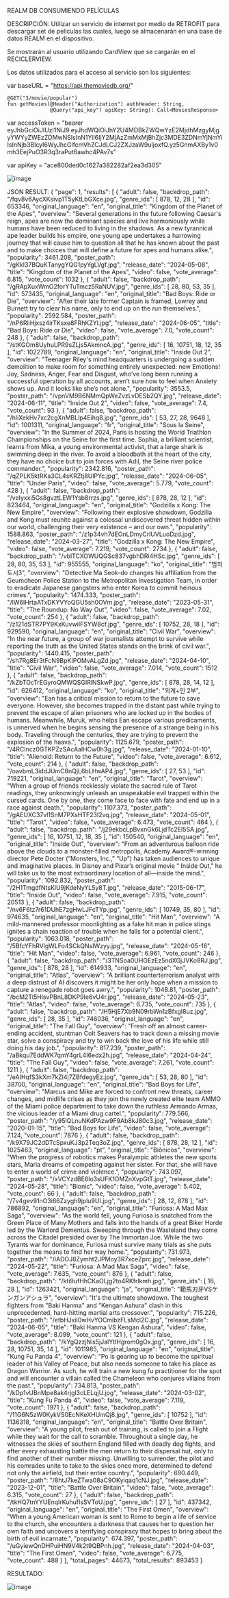 REALM DB CONSUMIENDO PELÍCULAS

DESCRIPCIÓN: Utilizar un servicio de internet por medio de RETROFIT para descargar set de películas las cuales, luego se almacenarán en una base de datos REALM en el dispositivo. 

Se mostrarán al usuario utilizando CardView que se cargarán en el RECICLERVIEW.

Los datos utilizados para el acceso al servicio son los siguientes:

var baseURL = "https://api.themoviedb.org/"

    @GET("3/movie/popular")
    fun getMovies(@Header("Authorization") authHeader: String,
                  @Query("api_key") apiKey: String): Call<MoviesResponse>

var accessToken = "bearer eyJhbGciOiJIUzI1NiJ9.eyJhdWQiOiJhY2U4MDBkZWQwYzE2MjdhMzgyMjgyYWYyZWEzZDMwNSIsInN1YiI6IjY2MjAzZmMxMjBhZjc3MDE3ZDNmYjNmYiIsInNjb3BlcyI6WyJhcGlfcmVhZCJdLCJ2ZXJzaW9uIjoxfQ.yz5GnmAXBy1v0mh3EejPuO3R3q3raPut6awhc4PAv7s"

var apiKey = "ace800ded0c1627a382282af2ea3d305"

![image](https://github.com/aportillo16/MoviesWithRealmDB/assets/166572036/3e056873-8299-41b3-a763-000c879fa289)


JSON RESULT:
    {
    "page": 1,
    "results": [
        {
            "adult": false,
            "backdrop_path": "/fqv8v6AycXKsivp1T5yKtLbGXce.jpg",
            "genre_ids": [
                878,
                12,
                28
            ],
            "id": 653346,
            "original_language": "en",
            "original_title": "Kingdom of the Planet of the Apes",
            "overview": "Several generations in the future following Caesar's reign, apes are now the dominant species and live harmoniously while humans have been reduced to living in the shadows. As a new tyrannical ape leader builds his empire, one young ape undertakes a harrowing journey that will cause him to question all that he has known about the past and to make choices that will define a future for apes and humans alike.",
            "popularity": 3461.208,
            "poster_path": "/gKkl37BQuKTanygYQG1pyYgLVgf.jpg",
            "release_date": "2024-05-08",
            "title": "Kingdom of the Planet of the Apes",
            "video": false,
            "vote_average": 6.815,
            "vote_count": 1032
        },
        {
            "adult": false,
            "backdrop_path": "/gRApXuxWmO2forYTuTmcz5RaNUV.jpg",
            "genre_ids": [
                28,
                80,
                53,
                35
            ],
            "id": 573435,
            "original_language": "en",
            "original_title": "Bad Boys: Ride or Die",
            "overview": "After their late former Captain is framed, Lowrey and Burnett try to clear his name, only to end up on the run themselves.",
            "popularity": 2592.584,
            "poster_path": "/nP6RliHjxsz4irTKsxe8FRhKZYl.jpg",
            "release_date": "2024-06-05",
            "title": "Bad Boys: Ride or Die",
            "video": false,
            "vote_average": 7.0,
            "vote_count": 248
        },
        {
            "adult": false,
            "backdrop_path": "/stKGOm8UyhuLPR9sZLjs5AkmncA.jpg",
            "genre_ids": [
                16,
                10751,
                18,
                12,
                35
            ],
            "id": 1022789,
            "original_language": "en",
            "original_title": "Inside Out 2",
            "overview": "Teenager Riley's mind headquarters is undergoing a sudden demolition to make room for something entirely unexpected: new Emotions! Joy, Sadness, Anger, Fear and Disgust, who’ve long been running a successful operation by all accounts, aren’t sure how to feel when Anxiety shows up. And it looks like she’s not alone.",
            "popularity": 3553.5,
            "poster_path": "/vpnVM9B6NMmQpWeZvzLvDESb2QY.jpg",
            "release_date": "2024-06-11",
            "title": "Inside Out 2",
            "video": false,
            "vote_average": 7.4,
            "vote_count": 93
        },
        {
            "adult": false,
            "backdrop_path": "/hliXekHv7xc2cgXnMBLlp4Eihq8.jpg",
            "genre_ids": [
                53,
                27,
                28,
                9648
            ],
            "id": 1001311,
            "original_language": "fr",
            "original_title": "Sous la Seine",
            "overview": "In the Summer of 2024, Paris is hosting the World Triathlon Championships on the Seine for the first time. Sophia, a brilliant scientist, learns from Mika, a young environmental activist, that a large shark is swimming deep in the river. To avoid a bloodbath at the heart of the city, they have no choice but to join forces with Adil, the Seine river police commander.",
            "popularity": 2342.816,
            "poster_path": "/qZPLK5ktRKa3CL4sKRZtj8UlPYc.jpg",
            "release_date": "2024-06-05",
            "title": "Under Paris",
            "video": false,
            "vote_average": 5.779,
            "vote_count": 428
        },
        {
            "adult": false,
            "backdrop_path": "/veIyxxi5Gs8gvztLEW1Ysb8rrzs.jpg",
            "genre_ids": [
                878,
                28,
                12
            ],
            "id": 823464,
            "original_language": "en",
            "original_title": "Godzilla x Kong: The New Empire",
            "overview": "Following their explosive showdown, Godzilla and Kong must reunite against a colossal undiscovered threat hidden within our world, challenging their very existence – and our own.",
            "popularity": 1588.863,
            "poster_path": "/z1p34vh7dEOnLDmyCrlUVLuoDzd.jpg",
            "release_date": "2024-03-27",
            "title": "Godzilla x Kong: The New Empire",
            "video": false,
            "vote_average": 7.219,
            "vote_count": 2734
        },
        {
            "adult": false,
            "backdrop_path": "/vblTCXOWUQGSc837vgbhDRi4HSc.jpg",
            "genre_ids": [
                28,
                80,
                35,
                53
            ],
            "id": 955555,
            "original_language": "ko",
            "original_title": "범죄도시3",
            "overview": "Detective Ma Seok-do changes his affiliation from the Geumcheon Police Station to the Metropolitan Investigation Team, in order to eradicate Japanese gangsters who enter Korea to commit heinous crimes.",
            "popularity": 1474.333,
            "poster_path": "/lW6IHrtaATxDKYVYoQGU5sh0OVm.jpg",
            "release_date": "2023-05-31",
            "title": "The Roundup: No Way Out",
            "video": false,
            "vote_average": 7.02,
            "vote_count": 254
        },
        {
            "adult": false,
            "backdrop_path": "/z121dSTR7PY9KxKuvwiIFSYW8cf.jpg",
            "genre_ids": [
                10752,
                28,
                18
            ],
            "id": 929590,
            "original_language": "en",
            "original_title": "Civil War",
            "overview": "In the near future, a group of war journalists attempt to survive while reporting the truth as the United States stands on the brink of civil war.",
            "popularity": 1440.415,
            "poster_path": "/sh7Rg8Er3tFcN9BpKIPOMvALgZd.jpg",
            "release_date": "2024-04-10",
            "title": "Civil War",
            "video": false,
            "vote_average": 7.014,
            "vote_count": 1512
        },
        {
            "adult": false,
            "backdrop_path": "/kZbTOcTrEGyroQMWQSGIRlNSkwP.jpg",
            "genre_ids": [
                878,
                28,
                14,
                12
            ],
            "id": 626412,
            "original_language": "ko",
            "original_title": "외계+인 2부",
            "overview": "Ean has a critical mission to return to the future to save everyone. However, she becomes trapped in the distant past while trying to prevent the escape of alien prisoners who are locked up in the bodies of humans. Meanwhile, Muruk, who helps Ean escape various predicaments, is unnerved when he begins sensing the presence of a strange being in his body. Traveling through the centuries, they are trying to prevent the explosion of the haava.",
            "popularity": 1125.679,
            "poster_path": "/4RClncz0GTKPZzSAcAalHCw0h3g.jpg",
            "release_date": "2024-01-10",
            "title": "Alienoid: Return to the Future",
            "video": false,
            "vote_average": 6.612,
            "vote_count": 214
        },
        {
            "adult": false,
            "backdrop_path": "/oavbmL3iddJUmC8nQjL6bLHwAP4.jpg",
            "genre_ids": [
                27,
                53
            ],
            "id": 719221,
            "original_language": "en",
            "original_title": "Tarot",
            "overview": "When a group of friends recklessly violate the sacred rule of Tarot readings, they unknowingly unleash an unspeakable evil trapped within the cursed cards. One by one, they come face to face with fate and end up in a race against death.",
            "popularity": 1107.373,
            "poster_path": "/gAEUXC37vl1SnM7PXsHTF23I2vq.jpg",
            "release_date": "2024-05-01",
            "title": "Tarot",
            "video": false,
            "vote_average": 6.473,
            "vote_count": 464
        },
        {
            "adult": false,
            "backdrop_path": "/j29ekbcLpBvxnGk6LjdTc2EI5SA.jpg",
            "genre_ids": [
                16,
                10751,
                12,
                18,
                35
            ],
            "id": 150540,
            "original_language": "en",
            "original_title": "Inside Out",
            "overview": "From an adventurous balloon ride above the clouds to a monster-filled metropolis, Academy Award®-winning director Pete Docter (“Monsters, Inc.,” “Up”) has taken audiences to unique and imaginative places. In Disney and Pixar’s original movie “ Inside Out,” he will take us to the most extraordinary location of all—inside the mind.",
            "popularity": 1092.832,
            "poster_path": "/2H1TmgdfNtsKlU9jKdeNyYL5y8T.jpg",
            "release_date": "2015-06-17",
            "title": "Inside Out",
            "video": false,
            "vote_average": 7.915,
            "vote_count": 20513
        },
        {
            "adult": false,
            "backdrop_path": "/nv6F6tz7r61DUhE7zgHwLJFcTYp.jpg",
            "genre_ids": [
                10749,
                35,
                80
            ],
            "id": 974635,
            "original_language": "en",
            "original_title": "Hit Man",
            "overview": "A mild-mannered professor moonlighting as a fake hit man in police stings ignites a chain reaction of trouble when he falls for a potential client.",
            "popularity": 1063.018,
            "poster_path": "/5BfcYFhRVlgWLFo4SCkQNsIWzyy.jpg",
            "release_date": "2024-05-16",
            "title": "Hit Man",
            "video": false,
            "vote_average": 6.961,
            "vote_count": 246
        },
        {
            "adult": false,
            "backdrop_path": "/3TNSoa0UHGEzEz5ndXGjJVKo8RJ.jpg",
            "genre_ids": [
                878,
                28
            ],
            "id": 614933,
            "original_language": "en",
            "original_title": "Atlas",
            "overview": "A brilliant counterterrorism analyst with a deep distrust of AI discovers it might be her only hope when a mission to capture a renegade robot goes awry.",
            "popularity": 1048.81,
            "poster_path": "/bcM2Tl5HlsvPBnL8DKP9Ie6vU4r.jpg",
            "release_date": "2024-05-23",
            "title": "Atlas",
            "video": false,
            "vote_average": 6.735,
            "vote_count": 735
        },
        {
            "adult": false,
            "backdrop_path": "/H5HjE7Xb9N09rbWn1zBfxgI8uz.jpg",
            "genre_ids": [
                28,
                35
            ],
            "id": 746036,
            "original_language": "en",
            "original_title": "The Fall Guy",
            "overview": "Fresh off an almost career-ending accident, stuntman Colt Seavers has to track down a missing movie star, solve a conspiracy and try to win back the love of his life while still doing his day job.",
            "popularity": 817.239,
            "poster_path": "/aBkqu7EddWK7qmY4grL4I6edx2h.jpg",
            "release_date": "2024-04-24",
            "title": "The Fall Guy",
            "video": false,
            "vote_average": 7.261,
            "vote_count": 1211
        },
        {
            "adult": false,
            "backdrop_path": "/eAIHqfS3kXm7kZl4j7ZBfdegyEz.jpg",
            "genre_ids": [
                53,
                28,
                80
            ],
            "id": 38700,
            "original_language": "en",
            "original_title": "Bad Boys for Life",
            "overview": "Marcus and Mike are forced to confront new threats, career changes, and midlife crises as they join the newly created elite team AMMO of the Miami police department to take down the ruthless Armando Armas, the vicious leader of a Miami drug cartel.",
            "popularity": 779.566,
            "poster_path": "/y95lQLnuNKdPAzw9F9Ab8kJ80c3.jpg",
            "release_date": "2020-01-15",
            "title": "Bad Boys for Life",
            "video": false,
            "vote_average": 7.124,
            "vote_count": 7876
        },
        {
            "adult": false,
            "backdrop_path": "/k9X79JC2dDTcSpxuKJ3p2Teq3oZ.jpg",
            "genre_ids": [
                878,
                28,
                12
            ],
            "id": 1025463,
            "original_language": "pt",
            "original_title": "Biônicos",
            "overview": "When the progress of robotics makes Paralympic athletes the new sports stars, Maria dreams of competing against her sister. For that, she will have to enter a world of crime and violence.",
            "popularity": 743.097,
            "poster_path": "/xVCYzdBE6lo3sUFK1OMZnXvpGtT.jpg",
            "release_date": "2024-05-28",
            "title": "Bionic",
            "video": false,
            "vote_average": 5.402,
            "vote_count": 66
        },
        {
            "adult": false,
            "backdrop_path": "/7v4gev91nO3i66Zzygh9jplu9UI.jpg",
            "genre_ids": [
                28,
                12,
                878
            ],
            "id": 786892,
            "original_language": "en",
            "original_title": "Furiosa: A Mad Max Saga",
            "overview": "As the world fell, young Furiosa is snatched from the Green Place of Many Mothers and falls into the hands of a great Biker Horde led by the Warlord Dementus. Sweeping through the Wasteland they come across the Citadel presided over by The Immortan Joe. While the two Tyrants war for dominance, Furiosa must survive many trials as she puts together the means to find her way home.",
            "popularity": 731.973,
            "poster_path": "/iADOJ8Zymht2JPMoy3R7xceZprc.jpg",
            "release_date": "2024-05-22",
            "title": "Furiosa: A Mad Max Saga",
            "video": false,
            "vote_average": 7.635,
            "vote_count": 876
        },
        {
            "adult": false,
            "backdrop_path": "/kti9ufHhCKaOLjg2to4RKfrlkmh.jpg",
            "genre_ids": [
                16,
                28
            ],
            "id": 1263421,
            "original_language": "ja",
            "original_title": "範馬刃牙VSケンガンアシュラ",
            "overview": "It's the ultimate showdown. The toughest fighters from \"Baki Hanma\" and \"Kengan Ashura\" clash in this unprecedented, hard-hitting martial arts crossover.",
            "popularity": 715.226,
            "poster_path": "/etbHJxil0wHvYOCmibzFLsMcl2C.jpg",
            "release_date": "2024-06-05",
            "title": "Baki Hanma VS Kengan Ashura",
            "video": false,
            "vote_average": 8.099,
            "vote_count": 121
        },
        {
            "adult": false,
            "backdrop_path": "/kYgQzzjNis5jJalYtIHgrom0gOx.jpg",
            "genre_ids": [
                16,
                28,
                10751,
                35,
                14
            ],
            "id": 1011985,
            "original_language": "en",
            "original_title": "Kung Fu Panda 4",
            "overview": "Po is gearing up to become the spiritual leader of his Valley of Peace, but also needs someone to take his place as Dragon Warrior. As such, he will train a new kung fu practitioner for the spot and will encounter a villain called the Chameleon who conjures villains from the past.",
            "popularity": 734.813,
            "poster_path": "/kDp1vUBnMpe8ak4rjgl3cLELqjU.jpg",
            "release_date": "2024-03-02",
            "title": "Kung Fu Panda 4",
            "video": false,
            "vote_average": 7.119,
            "vote_count": 1971
        },
        {
            "adult": false,
            "backdrop_path": "/11G6N5zW0KykVS0EcNKeXHUmQj8.jpg",
            "genre_ids": [
                10752
            ],
            "id": 1136318,
            "original_language": "en",
            "original_title": "Battle Over Britain",
            "overview": "A young pilot, fresh out of training, is called to join a Flight while they wait for the call to scramble. Throughout a single day, he witnesses the skies of southern England filled with deadly dog fights, and after every exhausting battle the men return to their dispersal hut, only to find another of their number missing. Unwilling to surrender, the pilot and his comrades unite to take to the skies once more, determined to defend not only the airfield, but their entire country.",
            "popularity": 690.449,
            "poster_path": "/8htJ7keZTwa08aC9OKyiqaq1cNJ.jpg",
            "release_date": "2023-12-01",
            "title": "Battle Over Britain",
            "video": false,
            "vote_average": 6.315,
            "vote_count": 27
        },
        {
            "adult": false,
            "backdrop_path": "/tkHQ7tnYYUEnqlrKuhufIsSVToU.jpg",
            "genre_ids": [
                27
            ],
            "id": 437342,
            "original_language": "en",
            "original_title": "The First Omen",
            "overview": "When a young American woman is sent to Rome to begin a life of service to the church, she encounters a darkness that causes her to question her own faith and uncovers a terrifying conspiracy that hopes to bring about the birth of evil incarnate.",
            "popularity": 674.397,
            "poster_path": "/uGyiewQnDHPuiHN9V4k2t9QBPnh.jpg",
            "release_date": "2024-04-03",
            "title": "The First Omen",
            "video": false,
            "vote_average": 6.775,
            "vote_count": 488
        }
    ],
    "total_pages": 44673,
    "total_results": 893453
}

RESULTADO:

![image](https://github.com/aportillo16/MoviesWithRealmDB/assets/166572036/1a94d0df-0744-4fd1-9a34-66092e9ce502)
